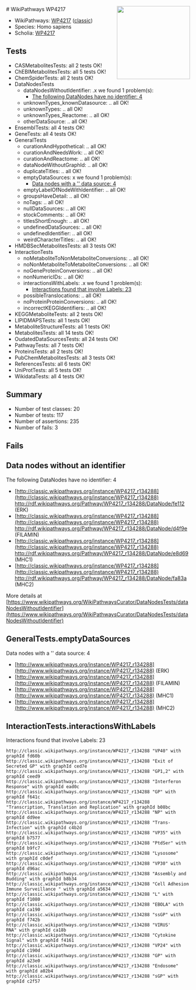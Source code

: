 <img style="float: right; width: 200px" src="https://upload.wikimedia.org/wikipedia/commons/thumb/8/83/Wplogo_with_text_500.png/640px-Wplogo_with_text_500.png" />
# WikiPathways WP4217

* WikiPathways: [WP4217](https://wikipathways.org/pathways/WP4217) ([classic](https://classic.wikipathways.org/instance/WP4217))
* Species: Homo sapiens
* Scholia: [WP4217](https://scholia.toolforge.org/wikipathways/WP4217)
## Tests
* CASMetabolitesTests: all 2 tests OK!
* ChEBIMetabolitesTests: all 5 tests OK!
* ChemSpiderTests: all 2 tests OK!
* DataNodesTests
    * dataNodesWithoutIdentifier: .x we found 1 problem(s):
        * [The following DataNodes have no identifier: 4](#d2d32fa3)
    * unknownTypes_knownDatasource: .. all OK!
    * unknownTypes: .. all OK!
    * unknownTypes_Reactome: .. all OK!
    * otherDataSource: .. all OK!
* EnsemblTests: all 4 tests OK!
* GeneTests: all 4 tests OK!
* GeneralTests
    * curationAndHypothetical: .. all OK!
    * curationAndNeedsWork: .. all OK!
    * curationAndReactome: .. all OK!
    * dataNodeWithoutGraphId: .. all OK!
    * duplicateTitles: .. all OK!
    * emptyDataSources: x we found 1 problem(s):
        * [Data nodes with a '' data source: 4](#3d121fcf)
    * emptyLabelOfNodeWithIdentifier: .. all OK!
    * groupsHaveDetail: .. all OK!
    * noTags: .. all OK!
    * nullDataSources: .. all OK!
    * stockComments: .. all OK!
    * titlesShortEnough: .. all OK!
    * undefinedDataSources: .. all OK!
    * undefinedIdentifier: .. all OK!
    * weirdCharacterTitles: .. all OK!
* HMDBSecMetabolitesTests: all 3 tests OK!
* InteractionTests
    * noMetaboliteToNonMetaboliteConversions: .. all OK!
    * noNonMetaboliteToMetaboliteConversions: .. all OK!
    * noGeneProteinConversions: .. all OK!
    * nonNumericIDs: .. all OK!
    * interactionsWithLabels: .x we found 1 problem(s):
        * [Interactions found that involve Labels: 23](#fe97a8da)
    * possibleTranslocations: .. all OK!
    * noProteinProteinConversions: .. all OK!
    * incorrectKEGGIdentifiers: .. all OK!
* KEGGMetaboliteTests: all 2 tests OK!
* LIPIDMAPSTests: all 1 tests OK!
* MetaboliteStructureTests: all 1 tests OK!
* MetabolitesTests: all 14 tests OK!
* OudatedDataSourcesTests: all 24 tests OK!
* PathwayTests: all 7 tests OK!
* ProteinsTests: all 2 tests OK!
* PubChemMetabolitesTests: all 3 tests OK!
* ReferencesTests: all 6 tests OK!
* UniProtTests: all 5 tests OK!
* WikidataTests: all 4 tests OK!


## Summary

* Number of test classes: 20
* Number of tests: 117
* Number of assertions: 235
* Number of fails: 3

## Fails

<a name="d2d32fa3" />

## Data nodes without an identifier

The following DataNodes have no identifier: 4

* [http://classic.wikipathways.org/instance/WP4217_r134288](http://classic.wikipathways.org/instance/WP4217_r134288) http://rdf.wikipathways.org/Pathway/WP4217_r134288/DataNode/fe112 (ERK)
* [http://classic.wikipathways.org/instance/WP4217_r134288](http://classic.wikipathways.org/instance/WP4217_r134288) http://rdf.wikipathways.org/Pathway/WP4217_r134288/DataNode/d4f9e (FILAMIN)
* [http://classic.wikipathways.org/instance/WP4217_r134288](http://classic.wikipathways.org/instance/WP4217_r134288) http://rdf.wikipathways.org/Pathway/WP4217_r134288/DataNode/e8d69 (MHC1)
* [http://classic.wikipathways.org/instance/WP4217_r134288](http://classic.wikipathways.org/instance/WP4217_r134288) http://rdf.wikipathways.org/Pathway/WP4217_r134288/DataNode/fa83a (MHC2)


More details at [https://www.wikipathways.org/WikiPathwaysCurator/DataNodesTests/dataNodesWithoutIdentifier](https://www.wikipathways.org/WikiPathwaysCurator/DataNodesTests/dataNodesWithoutIdentifier)

<a name="3d121fcf" />

## GeneralTests.emptyDataSources

Data nodes with a '' data source: 4

* [http://www.wikipathways.org/instance/WP4217_r134288](http://www.wikipathways.org/instance/WP4217_r134288) (ERK)
* [http://www.wikipathways.org/instance/WP4217_r134288](http://www.wikipathways.org/instance/WP4217_r134288) (FILAMIN)
* [http://www.wikipathways.org/instance/WP4217_r134288](http://www.wikipathways.org/instance/WP4217_r134288) (MHC1)
* [http://www.wikipathways.org/instance/WP4217_r134288](http://www.wikipathways.org/instance/WP4217_r134288) (MHC2)


<a name="fe97a8da" />

## InteractionTests.interactionsWithLabels

Interactions found that involve Labels: 23
```
http://classic.wikipathways.org/instance/WP4217_r134288 "VP40" with graphId fd60b
http://classic.wikipathways.org/instance/WP4217_r134288 "Exit of Secreted GP" with graphId ced7e
http://classic.wikipathways.org/instance/WP4217_r134288 "GP1,2" with graphId ceed9
http://classic.wikipathways.org/instance/WP4217_r134288 "Interferon Response" with graphId ead0c
http://classic.wikipathways.org/instance/WP4217_r134288 "GP" with graphId f641c
http://classic.wikipathways.org/instance/WP4217_r134288 "Transcription, Translation and Replication" with graphId b08bc
http://classic.wikipathways.org/instance/WP4217_r134288 "NP" with graphId dd9ee
http://classic.wikipathways.org/instance/WP4217_r134288 "Trans-Infection" with graphId c4b2d
http://classic.wikipathways.org/instance/WP4217_r134288 "VP35" with graphId b7577
http://classic.wikipathways.org/instance/WP4217_r134288 "PtdSer" with graphId b9fc7
http://classic.wikipathways.org/instance/WP4217_r134288 "Lysosome" with graphId c0def
http://classic.wikipathways.org/instance/WP4217_r134288 "VP30" with graphId d96ac
http://classic.wikipathways.org/instance/WP4217_r134288 "Assembly and Budding" with graphId b8b34
http://classic.wikipathways.org/instance/WP4217_r134288 "Cell Adhesion
Immune Surveillance " with graphId a5634
http://classic.wikipathways.org/instance/WP4217_r134288 "L" with graphId f1080
http://classic.wikipathways.org/instance/WP4217_r134288 "EBOLA" with graphId ca190
http://classic.wikipathways.org/instance/WP4217_r134288 "ssGP" with graphId f742b
http://classic.wikipathways.org/instance/WP4217_r134288 "VIRUS'
RNA" with graphId ca18b
http://classic.wikipathways.org/instance/WP4217_r134288 "Cytokine Signal" with graphId f4161
http://classic.wikipathways.org/instance/WP4217_r134288 "VP24" with graphId c190d
http://classic.wikipathways.org/instance/WP4217_r134288 "GP" with graphId a23e0
http://classic.wikipathways.org/instance/WP4217_r134288 "Endosome" with graphId a02b4
http://classic.wikipathways.org/instance/WP4217_r134288 "sGP" with graphId c2f57
```

